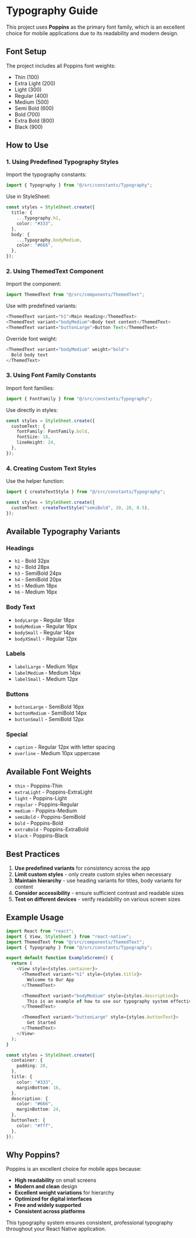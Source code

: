 # Typography Guide

This project uses **Poppins** as the primary font family, which is an excellent choice for mobile applications due to its readability and modern design.

## Font Setup

The project includes all Poppins font weights:

- Thin (100)
- Extra Light (200)
- Light (300)
- Regular (400)
- Medium (500)
- Semi Bold (600)
- Bold (700)
- Extra Bold (800)
- Black (900)

## How to Use

### 1. Using Predefined Typography Styles

Import the typography constants:

```typescript
import { Typography } from "@/src/constants/Typography";
```

Use in StyleSheet:

```typescript
const styles = StyleSheet.create({
  title: {
    ...Typography.h1,
    color: "#333",
  },
  body: {
    ...Typography.bodyMedium,
    color: "#666",
  },
});
```

### 2. Using ThemedText Component

Import the component:

```typescript
import ThemedText from "@/src/components/ThemedText";
```

Use with predefined variants:

```typescript
<ThemedText variant="h1">Main Heading</ThemedText>
<ThemedText variant="bodyMedium">Body text content</ThemedText>
<ThemedText variant="buttonLarge">Button Text</ThemedText>
```

Override font weight:

```typescript
<ThemedText variant="bodyMedium" weight="bold">
  Bold body text
</ThemedText>
```

### 3. Using Font Family Constants

Import font families:

```typescript
import { FontFamily } from "@/src/constants/Typography";
```

Use directly in styles:

```typescript
const styles = StyleSheet.create({
  customText: {
    fontFamily: FontFamily.bold,
    fontSize: 18,
    lineHeight: 24,
  },
});
```

### 4. Creating Custom Text Styles

Use the helper function:

```typescript
import { createTextStyle } from "@/src/constants/Typography";

const styles = StyleSheet.create({
  customText: createTextStyle("semiBold", 20, 28, 0.5),
});
```

## Available Typography Variants

### Headings

- `h1` - Bold 32px
- `h2` - Bold 28px
- `h3` - SemiBold 24px
- `h4` - SemiBold 20px
- `h5` - Medium 18px
- `h6` - Medium 16px

### Body Text

- `bodyLarge` - Regular 18px
- `bodyMedium` - Regular 16px
- `bodySmall` - Regular 14px
- `bodyXSmall` - Regular 12px

### Labels

- `labelLarge` - Medium 16px
- `labelMedium` - Medium 14px
- `labelSmall` - Medium 12px

### Buttons

- `buttonLarge` - SemiBold 16px
- `buttonMedium` - SemiBold 14px
- `buttonSmall` - SemiBold 12px

### Special

- `caption` - Regular 12px with letter spacing
- `overline` - Medium 10px uppercase

## Available Font Weights

- `thin` - Poppins-Thin
- `extraLight` - Poppins-ExtraLight
- `light` - Poppins-Light
- `regular` - Poppins-Regular
- `medium` - Poppins-Medium
- `semiBold` - Poppins-SemiBold
- `bold` - Poppins-Bold
- `extraBold` - Poppins-ExtraBold
- `black` - Poppins-Black

## Best Practices

1. **Use predefined variants** for consistency across the app
2. **Limit custom styles** - only create custom styles when necessary
3. **Maintain hierarchy** - use heading variants for titles, body variants for content
4. **Consider accessibility** - ensure sufficient contrast and readable sizes
5. **Test on different devices** - verify readability on various screen sizes

## Example Usage

```typescript
import React from "react";
import { View, StyleSheet } from "react-native";
import ThemedText from "@/src/components/ThemedText";
import { Typography } from "@/src/constants/Typography";

export default function ExampleScreen() {
  return (
    <View style={styles.container}>
      <ThemedText variant="h1" style={styles.title}>
        Welcome to Our App
      </ThemedText>

      <ThemedText variant="bodyMedium" style={styles.description}>
        This is an example of how to use our typography system effectively.
      </ThemedText>

      <ThemedText variant="buttonLarge" style={styles.buttonText}>
        Get Started
      </ThemedText>
    </View>
  );
}

const styles = StyleSheet.create({
  container: {
    padding: 20,
  },
  title: {
    color: "#333",
    marginBottom: 16,
  },
  description: {
    color: "#666",
    marginBottom: 24,
  },
  buttonText: {
    color: "#fff",
  },
});
```

## Why Poppins?

Poppins is an excellent choice for mobile apps because:

- **High readability** on small screens
- **Modern and clean** design
- **Excellent weight variations** for hierarchy
- **Optimized for digital interfaces**
- **Free and widely supported**
- **Consistent across platforms**

This typography system ensures consistent, professional typography throughout your React Native application.
